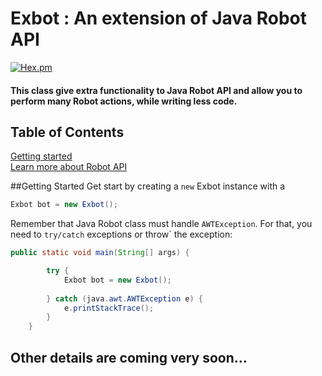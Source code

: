 # Exbot : An extension of Java Robot API <br>
[![Hex.pm](https://img.shields.io/badge/language-Java%208-red.svg)]()

#### This class give extra functionality to Java Robot API and allow you to perform many Robot actions, while writing less code.<br>


## Table of Contents
[Getting started](#getting-started)<br>
[Learn more about Robot API](https://docs.oracle.com/javase/7/docs/api/java/awt/Robot.html)

##Getting Started
Get start by creating a ` new ` Exbot instance with a 

```java
Exbot bot = new Exbot();
```

Remember that Java Robot class must handle `AWTException`. 
For that, you need to `try/catch` exceptions or throw` the exception:
```java
public static void main(String[] args) {

        try {
            Exbot bot = new Exbot();
            
        } catch (java.awt.AWTException e) {
            e.printStackTrace();
        }
    }
```
## Other details are coming very soon...
